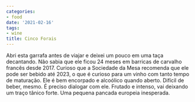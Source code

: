 ```yaml
---
categories:
- food
date: '2021-02-16'
tags:
- wine
title: Cinco Forais
---
```


Abri esta garrafa antes de viajar e deixei um pouco em uma taça decantando. Não sabia que ele ficou 24 meses em barricas de carvalho francês desde 2017. Curioso que a Sociedade da Mesa recomenda que ele pode ser bebido até 2023, o que é curioso para um vinho com tanto tempo de maturação. Ele é bem encorpado e alcoólico quando aberto. Difícil de beber, mesmo. É preciso dialogar com ele. Frutado e intenso, vai deixando um traço tânico forte. Uma pequena pancada europeia inesperada.